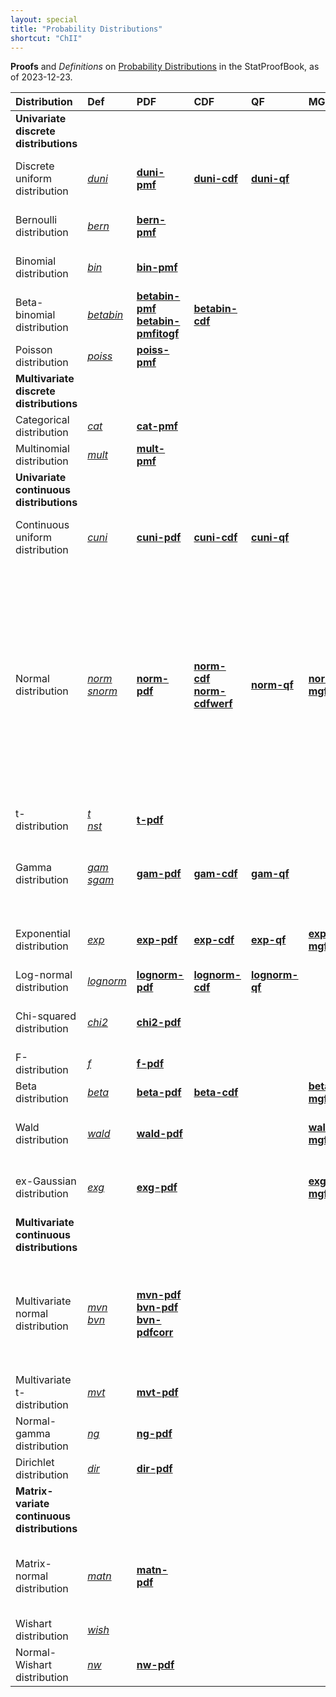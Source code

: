 ```yaml
---
layout: special
title: "Probability Distributions"
shortcut: "ChII"
---
```



**Proofs** and *Definitions* on [Probability Distributions](/I/ToC#Probability%20Distributions) in the StatProofBook, as of 2023-12-23.

| Distribution | Def | PDF | CDF | QF | MGF | Mean | Med | Mode | Var | Ent | KL | Marg | Cond | Other |
|:------------ |:--- |:--- |:--- |:-- |:--- |:---- |:--- |:---- |:--- |:--- |:-- |:---- |:---- |:----- |
| **Univariate<br>discrete<br>distributions** |  |  |  |  |  |  |  |  |  |  |  |  |  |  |
| Discrete uniform distribution | *[duni](/D/duni)* | **[duni-pmf](/P/duni-pmf)** | **[duni-cdf](/P/duni-cdf)** | **[duni-qf](/P/duni-qf)** |  |  |  |  |  | **[duni-ent](/P/duni-ent)**<br>**[duni-maxent](/P/duni-maxent)** | **[duni-kl](/P/duni-kl)** |  |  |  |
| Bernoulli distribution | *[bern](/D/bern)* | **[bern-pmf](/P/bern-pmf)** |  |  |  | **[bern-mean](/P/bern-mean)** |  |  | **[bern-var](/P/bern-var)**<br>**[bern-varrange](/P/bern-varrange)** | **[bern-ent](/P/bern-ent)** | **[bern-kl](/P/bern-kl)** |  |  |  |
| Binomial distribution | *[bin](/D/bin)* | **[bin-pmf](/P/bin-pmf)** |  |  |  | **[bin-mean](/P/bin-mean)** |  |  | **[bin-var](/P/bin-var)**<br>**[bin-varrange](/P/bin-varrange)** | **[bin-ent](/P/bin-ent)** | **[bin-kl](/P/bin-kl)** | **[bin-margcond](/P/bin-margcond)** |  | **[bin-pgf](/P/bin-pgf)** |
| Beta-binomial distribution | *[betabin](/D/betabin)* | **[betabin-pmf](/P/betabin-pmf)**<br>**[betabin-pmfitogf](/P/betabin-pmfitogf)** | **[betabin-cdf](/P/betabin-cdf)** |  |  | **[bin-mean](/P/bin-mean)** |  |  | **[bin-var](/P/bin-var)**<br>**[bin-varrange](/P/bin-varrange)** | **[bin-ent](/P/bin-ent)** |  |  |  |  |
| Poisson distribution | *[poiss](/D/poiss)* | **[poiss-pmf](/P/poiss-pmf)** |  |  |  | **[poiss-mean](/P/poiss-mean)** |  |  | **[poiss-var](/P/poiss-var)** |  |  |  |  |  |
| **Multivariate<br>discrete<br>distributions** |  |  |  |  |  |  |  |  |  |  |  |  |  |  |
| Categorical distribution | *[cat](/D/cat)* | **[cat-pmf](/P/cat-pmf)** |  |  |  | **[cat-mean](/P/cat-mean)** |  |  | **[cat-cov](/P/cat-cov)** | **[cat-ent](/P/cat-ent)** |  |  |  |  |
| Multinomial distribution | *[mult](/D/mult)* | **[mult-pmf](/P/mult-pmf)** |  |  |  | **[mult-mean](/P/mult-mean)** |  |  | **[mult-cov](/P/mult-cov)** | **[mult-ent](/P/mult-ent)** |  |  |  |  |
| **Univariate<br>continuous<br>distributions** |  |  |  |  |  |  |  |  |  |  |  |  |  |  |
| Continuous uniform distribution | *[cuni](/D/cuni)* | **[cuni-pdf](/P/cuni-pdf)** | **[cuni-cdf](/P/cuni-cdf)** | **[cuni-qf](/P/cuni-qf)** |  | **[cuni-mean](/P/cuni-mean)** | **[cuni-med](/P/cuni-med)** | **[cuni-mode](/P/cuni-mode)** | **[cuni-var](/P/cuni-var)** | **[cuni-dent](/P/cuni-dent)**<br>**[cuni-maxent](/P/cuni-maxent)** | **[cuni-kl](/P/cuni-kl)** |  |  |  |
| Normal distribution | *[norm](/D/norm)*<br>*[snorm](/D/snorm)* | **[norm-pdf](/P/norm-pdf)** | **[norm-cdf](/P/norm-cdf)**<br>**[norm-cdfwerf](/P/norm-cdfwerf)** | **[norm-qf](/P/norm-qf)** | **[norm-mgf](/P/norm-mgf)** | **[norm-mean](/P/norm-mean)** | **[norm-med](/P/norm-med)** | **[norm-mode](/P/norm-mode)** | **[norm-var](/P/norm-var)** | **[norm-dent](/P/norm-dent)**<br>**[norm-maxent](/P/norm-maxent)** | **[norm-kl](/P/norm-kl)** |  |  | **[norm-mvn](/P/norm-mvn)**<br>**[norm-snorm](/P/norm-snorm)**<br>**[norm-chi2](/P/norm-chi2)**<br>**[norm-t](/P/norm-t)**<br>**[norm-lincomb](/P/norm-lincomb)**<br>**[norm-gi](/P/norm-gi)**<br>**[norm-probstd](/P/norm-probstd)**<br>**[norm-fwhm](/P/norm-fwhm)**<br>**[norm-extr](/P/norm-extr)**<br>**[norm-infl](/P/norm-infl)** |
| t-distribution | *[t](/D/t)*<br>*[nst](/D/nst)* | **[t-pdf](/P/t-pdf)** |  |  |  |  |  |  |  |  |  |  |  | **[t-mvt](/P/t-mvt)**<br>**[nst-t](/P/nst-t)** |
| Gamma distribution | *[gam](/D/gam)*<br>*[sgam](/D/sgam)* | **[gam-pdf](/P/gam-pdf)** | **[gam-cdf](/P/gam-cdf)** | **[gam-qf](/P/gam-qf)** |  | **[gam-mean](/P/gam-mean)**<br>**[gam-logmean](/P/gam-logmean)**<br>**[gam-xlogx](/P/gam-xlogx)** |  |  | **[gam-var](/P/gam-var)** | **[gam-dent](/P/gam-dent)** | **[gam-kl](/P/gam-kl)** |  |  | **[gam-sgam](/P/gam-sgam)**<br>**[gam-wish](/P/gam-wish)**<br>**[gam-scal](/P/gam-scal)** |
| Exponential distribution | *[exp](/D/exp)* | **[exp-pdf](/P/exp-pdf)** | **[exp-cdf](/P/exp-cdf)** | **[exp-qf](/P/exp-qf)** | **[exp-mgf](/P/exp-mgf)** | **[exp-mean](/P/exp-mean)** | **[exp-med](/P/exp-med)** | **[exp-mode](/P/exp-mode)** | **[exp-var](/P/exp-var)** |  |  |  |  | **[exp-gam](/P/exp-gam)**<br>**[exp-skew](/P/exp-skew)** |
| Log-normal distribution | *[lognorm](/D/lognorm)* | **[lognorm-pdf](/P/lognorm-pdf)** | **[lognorm-cdf](/P/lognorm-cdf)** | **[lognorm-qf](/P/lognorm-qf)** |  | **[lognorm-mean](/P/lognorm-mean)** | **[lognorm-med](/P/lognorm-med)** | **[lognorm-mode](/P/lognorm-mode)** | **[lognorm-var](/P/lognorm-var)** |  |  |  |  |  |
| Chi-squared distribution | *[chi2](/D/chi2)* | **[chi2-pdf](/P/chi2-pdf)** |  |  |  |  |  |  |  |  |  |  |  | **[chi2-gam](/P/chi2-gam)**<br>**[chi2-mom](/P/chi2-mom)** |
| F-distribution | *[f](/D/f)* | **[f-pdf](/P/f-pdf)** |  |  |  |  |  |  |  |  |  |  |  |  |
| Beta distribution | *[beta](/D/beta)* | **[beta-pdf](/P/beta-pdf)** | **[beta-cdf](/P/beta-cdf)** |  | **[beta-mgf](/P/beta-mgf)** | **[beta-mean](/P/beta-mean)** |  |  | **[beta-var](/P/beta-var)** |  |  |  |  | **[beta-chi2](/P/beta-chi2)** |
| Wald distribution | *[wald](/D/wald)* | **[wald-pdf](/P/wald-pdf)** |  |  | **[wald-mgf](/P/wald-mgf)** | **[wald-mean](/P/wald-mean)** |  |  | **[wald-var](/P/wald-var)** |  |  |  |  | **[wald-skew](/P/wald-skew)**<br>**[wald-mome](/P/wald-mome)** |
| ex-Gaussian distribution | *[exg](/D/exg)* | **[exg-pdf](/P/exg-pdf)** |  |  | **[exg-mgf](/P/exg-mgf)** | **[exg-mean](/P/exg-mean)** |  |  | **[exg-var](/P/exg-var)** |  |  |  |  | **[exg-skew](/P/exg-skew)**<br>**[exg-mome](/P/exg-mome)** |
| **Multivariate<br>continuous<br>distributions** |  |  |  |  |  |  |  |  |  |  |  |  |  |  |
| Multivariate normal distribution | *[mvn](/D/mvn)*<br>*[bvn](/D/bvn)* | **[mvn-pdf](/P/mvn-pdf)**<br>**[bvn-pdf](/P/bvn-pdf)**<br>**[bvn-pdfcorr](/P/bvn-pdfcorr)** |  |  |  | **[mvn-mean](/P/mvn-mean)** |  |  | **[mvn-cov](/P/mvn-cov)** | **[mvn-dent](/P/mvn-dent)** | **[mvn-kl](/P/mvn-kl)** | **[mvn-marg](/P/mvn-marg)** | **[mvn-cond](/P/mvn-cond)** | **[mvn-matn](/P/mvn-matn)**<br>**[mvn-chi2](/P/mvn-chi2)**<br>**[mvn-ltt](/P/mvn-ltt)**<br>**[mvn-ind](/P/mvn-ind)**<br>**[mvn-indprod](/P/mvn-indprod)** |
| Multivariate t-distribution | *[mvt](/D/mvt)* | **[mvt-pdf](/P/mvt-pdf)** |  |  |  |  |  |  |  |  |  |  |  | **[mvt-f](/P/mvt-f)** |
| Normal-gamma distribution | *[ng](/D/ng)* | **[ng-pdf](/P/ng-pdf)** |  |  |  | **[ng-mean](/P/ng-mean)** |  |  | **[ng-cov](/P/ng-cov)** | **[ng-dent](/P/ng-dent)** | **[ng-kl](/P/ng-kl)** | **[ng-marg](/P/ng-marg)** | **[ng-cond](/P/ng-cond)** | **[ng-nw](/P/ng-nw)**<br>**[ng-samp](/P/ng-samp)** |
| Dirichlet distribution | *[dir](/D/dir)* | **[dir-pdf](/P/dir-pdf)** |  |  |  |  |  |  |  |  | **[dir-kl](/P/dir-kl)** |  |  | **[dir-ep](/P/dir-ep)** |
| **Matrix-variate<br>continuous<br>distributions** |  |  |  |  |  |  |  |  |  |  |  |  |  |  |
| Matrix-normal distribution | *[matn](/D/matn)* | **[matn-pdf](/P/matn-pdf)** |  |  |  | **[matn-mean](/P/matn-mean)** |  |  | **[matn-cov](/P/matn-cov)** | **[matn-dent](/P/matn-dent)** | **[matn-kl](/P/matn-kl)** |  |  | **[matn-mvn](/P/matn-mvn)**<br>**[matn-ltt](/P/matn-ltt)**<br>**[matn-trans](/P/matn-trans)** |
| Wishart distribution | *[wish](/D/wish)* |  |  |  |  |  |  |  |  |  | **[wish-kl](/P/wish-kl)** |  |  |  |
| Normal-Wishart distribution | *[nw](/D/nw)* | **[nw-pdf](/P/nw-pdf)** |  |  |  | **[nw-mean](/P/nw-mean)** |  |  |  |  |  |  |  |  |
